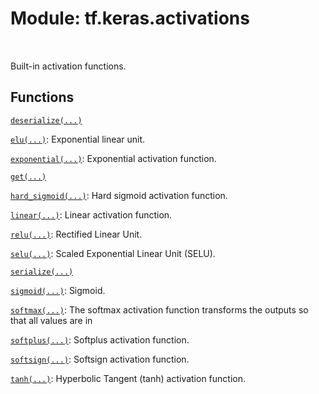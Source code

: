 <div itemscope itemtype="http://developers.google.com/ReferenceObject">
<meta itemprop="name" content="tf.keras.activations" />
<meta itemprop="path" content="Stable" />
</div>

# Module: tf.keras.activations


<table class="tfo-notebook-buttons tfo-api" align="left">
</table>



Built-in activation functions.



## Functions

[`deserialize(...)`](../../tf/keras/activations/deserialize.md)

[`elu(...)`](../../tf/keras/activations/elu.md): Exponential linear unit.

[`exponential(...)`](../../tf/keras/activations/exponential.md): Exponential activation function.

[`get(...)`](../../tf/keras/activations/get.md)

[`hard_sigmoid(...)`](../../tf/keras/activations/hard_sigmoid.md): Hard sigmoid activation function.

[`linear(...)`](../../tf/keras/activations/linear.md): Linear activation function.

[`relu(...)`](../../tf/keras/activations/relu.md): Rectified Linear Unit.

[`selu(...)`](../../tf/keras/activations/selu.md): Scaled Exponential Linear Unit (SELU).

[`serialize(...)`](../../tf/keras/activations/serialize.md)

[`sigmoid(...)`](../../tf/keras/activations/sigmoid.md): Sigmoid.

[`softmax(...)`](../../tf/keras/activations/softmax.md): The softmax activation function transforms the outputs so that all values are in

[`softplus(...)`](../../tf/keras/activations/softplus.md): Softplus activation function.

[`softsign(...)`](../../tf/keras/activations/softsign.md): Softsign activation function.

[`tanh(...)`](../../tf/keras/activations/tanh.md): Hyperbolic Tangent (tanh) activation function.

